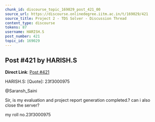 ```yaml
---
chunk_id: discourse_topic_169029_post_421_00
source_url: https://discourse.onlinedegree.iitm.ac.in/t/169029/421
source_title: Project 2 - TDS Solver - Discussion Thread
content_type: discourse
tokens: 87
username: HARISH.S
post_number: 421
topic_id: 169029
---
```


## Post #421 by HARISH.S

**Direct Link**: [Post #421](https://discourse.onlinedegree.iitm.ac.in/t/169029/421)

HARISH.S:
[Quote]: 
23f3000975

@Saransh_Saini

Sir, is my evaluation and project report generation completed.? can i also close the server?

my roll no.23f3000975
